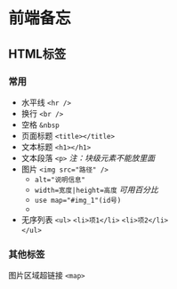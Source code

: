 # 前端备忘
## HTML标签
### 常用
- 水平线 
`<hr />`
- 换行 
`<br />`
- 空格 
`&nbsp`
- 页面标题
`<title></title>`
- 文本标题
`<h1></h1>`
- 文本段落
`<p>` 
*注：块级元素不能放里面*
- 图片
`<img src="路径" />`
	- `alt="说明信息"`
	- `width=宽度|height=高度`
	*可用百分比*
	- `use map="#img_1"(id号)`
	-
- 无序列表
`<ul>`
    `<li>项1</li>`
	`<li>项2</li>`	
`</ul>`



### 其他标签
图片区域超链接
`<map>`


	